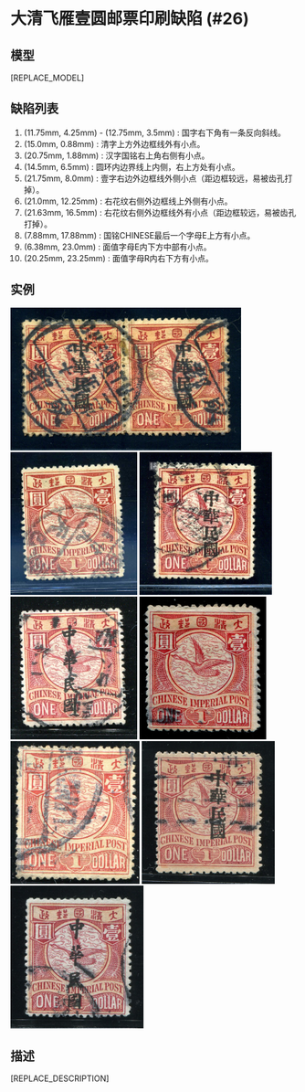 # 大清飞雁壹圆邮票印刷缺陷 (#26)

## 模型
[REPLACE_MODEL]

## 缺陷列表
1. (11.75mm, 4.25mm) - (12.75mm, 3.5mm) :  国字右下角有一条反向斜线。
1. (15.0mm, 0.88mm) :  清字上方外边框线外有小点。
1. (20.75mm, 1.88mm) :  汉字国铭右上角右侧有小点。
1. (14.5mm, 6.5mm) :  圆环内边界线上内侧，右上方处有小点。
1. (21.75mm, 8.0mm) :  壹字右边外边框线外侧小点（距边框较远，易被齿孔打掉）。
1. (21.0mm, 12.25mm) :  右花纹右侧外边框线上外侧有小点。
1. (21.63mm, 16.5mm) :  右花纹右侧外边框线外有小点（距边框较远，易被齿孔打掉）。
1. (7.88mm, 17.88mm) :  国铭CHINESE最后一个字母E上方有小点。
1. (6.38mm, 23.0mm) :  面值字母E内下方中部有小点。
1. (20.25mm, 23.25mm) :  面值字母R内右下方有小点。


## 实例
<img src="2009-11-22_00029677036A.jpg" height=250/>
<img src="2010-01-12_00030651097A.jpg" height=250/>
<img src="2011-09-02_00048213043A.jpg" height=250/>
<img src="2014-05-13_00142373104A.jpg" height=250/>
<img src="2014-07-08_00149646023A.jpg" height=250/>
<img src="2014-12-10_00161750146A.jpg" height=250/>
<img src="2016-01-24_00193655084A.jpg" height=250/>
<img src="2016-05-11_00208939010A.jpg" height=250/>


## 描述
[REPLACE_DESCRIPTION]
